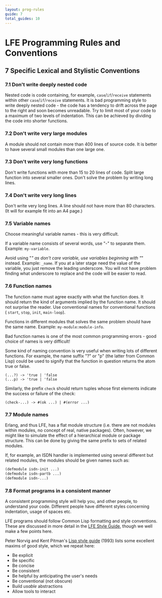 ```yaml
---
layout: prog-rules
guide: 7
total_guides: 10
---
```

# LFE Programming Rules and Conventions

## 7 Specific Lexical and Stylistic Conventions

### 7.1 Don't write deeply nested code

Nested code is code containing, for example, ``case``/``if``/``receive``
statements within other ``case``/``if``/``receive`` statements. It is bad
programming style to write deeply nested code - the code has a tendency to
drift across the page to the right and soon becomes unreadable. Try to limit
most of your code to a maximum of two levels of indentation. This can be
achieved by dividing the code into shorter functions.

### 7.2 Don't write very large modules

A module should not contain more than 400 lines of source code. It is better
to have several small modules than one large one.

### 7.3 Don't write very long functions

Don't write functions with more than 15 to 20 lines of code. Split large
function into several smaller ones. Don't solve the problem by writing long
lines.

### 7.4 Don't write very long lines

Don't write very long lines. A line should not have more than 80 characters.
(It will for example fit into an A4 page.)

### 7.5 Variable names

Choose meaningful variable names - this is very difficult.

If a variable name consists of several words, use "-" to separate them.
Example: ``my-variable``.

Avoid using "_" as don't care variable, use variables beginning with "_"
instead. Example: ``_name``. If you at a later stage need the value of the
variable, you just remove the leading underscore. You will not have problem
finding what underscore to replace and the code will be easier to read.

### 7.6 Function names

The function name must agree exactly with what the function does. It should
return the kind of arguments implied by the function name. It should not
surprise the reader. Use conventional names for conventional functions (
``start``, ``stop``, ``init``, ``main-loop``).

Functions in different modules that solves the same problem should have the
same name. Example: ``my-module:module-info``.

Bad function names is one of the most common programming errors - good choice of names is very difficult!

Some kind of naming convention is very useful when writing lots of different
functions. For example, the name suffix "?" or "p" (the latter from Common
Lisp) could be used to signify that the function in question returns the
atom true or false.

```
(...?) -> 'true | 'false
(...p) -> 'true | 'false
```

Similarly, the prefix ``check`` should return tuples whose first elements
indicate the success or failure of the check:

```
(check-...) -> #(ok ...) | #(error ...)
```

### 7.7 Module names

Erlang, and thus LFE, has a flat module structure (i.e. there are not
modules within modules, no concept of real, native packages). Often,
however, we might like to simulate the effect of a hierarchical module or
package structure. This can be done by giving the same prefix to sets of
related modules.

If, for example, an ISDN handler is implemented using several different but
related modules, the modules should be given names such as:

```cl
(defmodule isdn-init ...)
(defmodule isdn-partb ...)
(defmodule isdn-...)
```

### 7.8 Format programs in a consistent manner

A consistent programming style will help you, and other people, to
understand your code. Different people have different styles concerning
indentation, usage of spaces etc.

LFE programs should follow Common Lisp formatting and style conventions. These are discussed in more detail in the
<a href="/style-guide/1.html">LFE Style Guide</a>,
though we well make a few points here.

Peter Norvig and Kent Pitman's
<a href="http://norvig.com/luv-slides.ps">Lisp style guide</a> (1993) lists
some excellent maxims of good style, which we repeat here:

* Be explicit
* Be specific
* Be concise
* Be consistent
* Be helpful by anticipating the user's needs
* Be conventional (not obscure)
* Build *usable* abstractions
* Allow tools to interact
